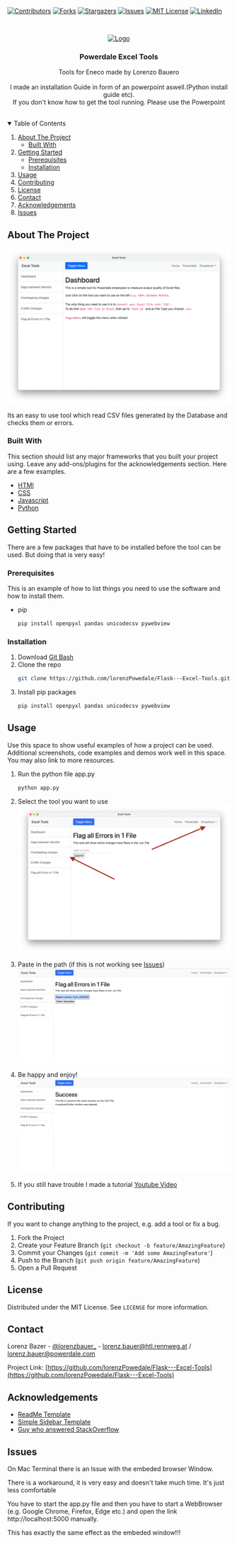 <!--
*** Thanks for checking out the Best-README-Template. If you have a suggestion
*** that would make this better, please fork the repo and create a pull request
*** or simply open an issue with the tag "enhancement".
*** Thanks again! Now go create something AMAZING! :D
-->



<!-- PROJECT SHIELDS -->
<!--
*** I'm using markdown "reference style" links for readability.
*** Reference links are enclosed in brackets [ ] instead of parentheses ( ).
*** See the bottom of this document for the declaration of the reference variables
*** for contributors-url, forks-url, etc. This is an optional, concise syntax you may use.
*** https://www.markdownguide.org/basic-syntax/#reference-style-links
-->
[![Contributors][contributors-shield]][contributors-url]
[![Forks][forks-shield]][forks-url]
[![Stargazers][stars-shield]][stars-url]
[![Issues][issues-shield]][issues-url]
[![MIT License][license-shield]][license-url]
[![LinkedIn][linkedin-shield]][linkedin-url]



<!-- PROJECT LOGO -->
<br />
<p align="center">
  <a href="https://www.powerdale.com">
    <img src="https://www.powerdale.com/themes/custom/powerdale/logo.png" alt="Logo">
  </a>

<h3 align="center">Powerdale Excel Tools</h3>

  <p align="center">
    Tools for Eneco made by Lorenzo Bauero
    <br />
    <br />
    I made an installation Guide in form of an powerpoint aswell.(Python install guide etc). 
    <br />
     If you don't know how to get the tool running. Please use the Powerpoint
    <br />
    <br />
</p>



<!-- TABLE OF CONTENTS -->
<details open="open">
  <summary>Table of Contents</summary>
  <ol>
    <li>
      <a href="#about-the-project">About The Project</a>
      <ul>
        <li><a href="#built-with">Built With</a></li>
      </ul>
    </li>
    <li>
      <a href="#getting-started">Getting Started</a>
      <ul>
        <li><a href="#prerequisites">Prerequisites</a></li>
        <li><a href="#installation">Installation</a></li>
      </ul>
    </li>
    <li><a href="#usage">Usage</a></li>
    <li><a href="#contributing">Contributing</a></li>
    <li><a href="#license">License</a></li>
    <li><a href="#contact">Contact</a></li>
    <li><a href="#acknowledgements">Acknowledgements</a></li>
    <li><a href="#Issues">Issues</a></li>
  </ol>
</details>



<!-- ABOUT THE PROJECT -->

## About The Project

![Product Name Screen Shot][product-screenshot]

Its an easy to use tool which read CSV files generated by the Database and checks them or errors.

### Built With

This section should list any major frameworks that you built your project using. Leave any add-ons/plugins for the
acknowledgements section. Here are a few examples.

* [HTMl](https://wiki.selfhtml.org/wiki/HTML)
* [CSS](https://developer.mozilla.org/de/docs/Learn/Getting_started_with_the_web/CSS_basics)
* [Javascript](https://developer.mozilla.org/de/docs/Web/JavaScript)
* [Python](https://www.python.org/)

<!-- GETTING STARTED -->

## Getting Started

There are a few packages that have to be installed before the tool can be used. But doing that is very easy!

### Prerequisites

This is an example of how to list things you need to use the software and how to install them.

* pip
  ```sh
  pip install openpyxl pandas unicodecsv pywebview 
  ```

### Installation

1. Download [Git Bash](https://gitforwindows.org/)
2. Clone the repo
   ```sh
   git clone https://github.com/lorenzPowedale/Flask---Excel-Tools.git
   ```
3. Install pip packages
   ```sh
   pip install openpyxl pandas unicodecsv pywebview
   ```

<!-- USAGE EXAMPLES -->

## Usage

Use this space to show useful examples of how a project can be used. Additional screenshots, code examples and demos
work well in this space. You may also link to more resources.

1. Run the python file app.py
   ```sh
   python app.py
   ```
2. Select the tool you want to use
   ![Pitain][pitain-screenshot]

3. Paste in the path (if this is not working see [Issues](#issues))
   ![Path][path-screenshot]


3. Be happy and enjoy!
   ![Path][success-screenshot]
   
4. If you still have trouble I made a tutorial
   [Youtube Video](https://youtu.be/ziYiXqUGozs)

<!-- CONTRIBUTING -->

## Contributing

If you want to change anything to the project, e.g. add a tool or fix a bug.

1. Fork the Project
2. Create your Feature Branch (`git checkout -b feature/AmazingFeature`)
3. Commit your Changes (`git commit -m 'Add some AmazingFeature'`)
4. Push to the Branch (`git push origin feature/AmazingFeature`)
5. Open a Pull Request

<!-- LICENSE -->

## License

Distributed under the MIT License. See `LICENSE` for more information.



<!-- CONTACT -->

## Contact

Lorenz Bazer - [@lorenzbauer_](https://www.instagram.com/lorenzbauer_/) - lorenz.bauer@htl.rennweg.at /
lorenz.bauer@powerdale.com

Project
Link: [https://github.com/lorenzPowedale/Flask---Excel-Tools](https://github.com/lorenzPowedale/Flask---Excel-Tools)



<!-- ACKNOWLEDGEMENTS -->

## Acknowledgements

* [ReadMe Template](https://github.com/othneildrew/Best-README-Template)
* [Simple Sidebar Template](https://startbootstrap.com/template/simple-sidebar)
* [Guy who answered StackOverflow](https://stackoverflow.com/users/8479387/tlentali)

<!-- ISSUES -->

## Issues

On Mac Terminal there is an Issue with the embeded browser Window.

There is a workaround, it is very easy and doesn't take much time. It's just less comfortable

You have to start the app.py file and then you have to start a WebBrowser (e.g. Google Chrome, Firefox, Edge etc.) and
open the link http://localhost:5000 manually.

This has exactly the same effect as the embeded window!!!




<!-- MARKDOWN LINKS & IMAGES -->
<!-- https://www.markdownguide.org/basic-syntax/#reference-style-links -->

[contributors-shield]: https://img.shields.io/badge/GitHub-100000?style=for-the-badge&logo=github&logoColor=white

[contributors-url]: https://github.com/lorenzPowedale

[forks-shield]: https://img.shields.io/github/forks/lorenzPowedale/Flask---Excel-Tools.svg?style=for-the-badge

[forks-url]: https://github.com/lorenzPowedale/Flask---Excel-Tools/network/members

[stars-shield]: https://img.shields.io/github/stars/lorenzPowedale/Flask---Excel-Tools.svg?style=for-the-badge

[stars-url]: https://github.com/lorenzPowedale/Flask---Excel-Tools/stargazers

[issues-shield]: https://img.shields.io/github/issues/lorenzPowedale/Flask---Excel-Tools.svg?style=for-the-badge

[issues-url]: https://github.com/lorenzPowedale/Flask---Excel-Tools/issues

[license-shield]: https://img.shields.io/github/license/lorenzPowedale/Flask---Excel-Tools.svg?style=for-the-badge

[license-url]: https://github.com/lorenzPowedale/Flask---Excel-Tools/blob/master/LICENSE.txt

[linkedin-shield]: https://img.shields.io/badge/Instagram-E4405F?style=for-the-badge&logo=instagram&logoColor=white

[linkedin-url]: https://www.instagram.com/lorenzbauer_/

[product-screenshot]: ../static/assets/img.png

[pitain-screenshot]: ../static/assets/pitain.png

[success-screenshot]: ../static/assets/success.png

[path-screenshot]: ../static/assets/path.png 

